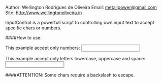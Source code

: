 Author: Wellington Rodrigues de Oliveira 
Email: metalipower@gmail.com
Site: http://www.wellingtonoliveira.in

InputControl is a powerfull script to controlling own input text to accept specific chars or numbers.

####How to use:

This example accept only numbers:
      <input type="text" onkeypress="inputControl.init(event, {element: this, chars: '0123456789'})"  />

This example accept only letters lowercase, uppercase and space:
      <input type="text" onkeypress="inputControl.init(event, {element: this, chars: 'ABCDEFGHIJKLMNOPQRSTUVWXYZabcdefghijklmnopqrstuvwxyz '})"  />

####ATTENTION: 
Some chars require a backslash to escape.

